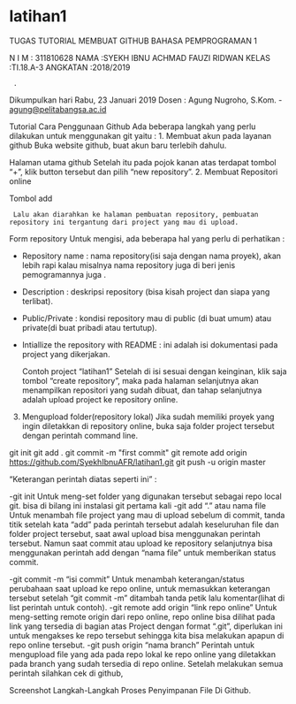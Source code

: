 # latihan1 

TUGAS TUTORIAL MEMBUAT GITHUB
BAHASA PEMPROGRAMAN 1 
  







N I M : 311810628
NAMA :SYEKH IBNU ACHMAD FAUZI RIDWAN
KELAS :TI.18.A-3
ANGKATAN :2018/2019


     .
Dikumpulkan hari  Rabu, 23 Januari 2019
Dosen : Agung Nugroho, S.Kom.  -  agung@pelitabangsa.ac.id    









Tutorial Cara Penggunaan Github
     Ada beberapa langkah yang perlu dilakukan untuk menggunakan git yaitu :
     1. Membuat akun pada layanan github
Buka website github, buat akun baru terlebih dahulu.


Halaman utama github
     Setelah itu pada pojok kanan atas terdapat tombol “+”, klik button tersebut dan pilih “new repository”.
     2. Membuat Repositori online

Tombol add

     
     Lalu akan diarahkan ke halaman pembuatan repository, pembuatan repository ini tergantung dari project yang mau di upload.


Form repository
Untuk mengisi, ada beberapa hal yang perlu di perhatikan :
* Repository name : nama repository(isi saja dengan nama proyek), akan lebih rapi kalau misalnya nama repository juga di beri jenis pemogramannya juga .
* Description : deskripsi repository (bisa kisah project dan siapa yang terlibat).
* Public/Private : kondisi repository mau di public (di buat umum) atau private(di buat pribadi atau tertutup).
* Intiallize the repository with README : ini adalah isi dokumentasi pada project yang dikerjakan.


    Contoh project “latihan1”
   Setelah di isi sesuai dengan keinginan, klik saja tombol “create repository”, maka pada halaman selanjutnya akan menampilkan repositori yang sudah dibuat, dan tahap selanjutnya adalah upload project ke repository online.

3. Mengupload folder(repository lokal)
        Jika sudah memiliki proyek yang ingin diletakkan di repository online, buka saja folder project tersebut dengan perintah command line.

git init 
git add . 
git commit -m "first commit" 
git remote add origin https://github.com/SyekhIbnuAFR/latihan1.git 
git push -u origin master

“Keterangan perintah diatas seperti ini” :

-git init
     Untuk meng-set folder yang digunakan tersebut sebagai repo local git. bisa di bilang ini instalasi git pertama kali
-git add “.” atau nama file
     Untuk menambah file project yang mau di upload sebelum di commit, tanda titik setelah kata “add” pada perintah tersebut adalah keseluruhan file dan folder project tersebut, saat awal upload bisa menggunakan perintah tersebut. Namun saat commit atau upload ke repository selanjutnya bisa menggunakan perintah add dengan “nama file” untuk memberikan status commit. 

-git commit -m “isi commit”
     Untuk menambah keterangan/status perubahaan saat upload ke repo online, untuk memasukkan keterangan tersebut setelah “git commit -m” ditambah tanda petik lalu komentar(lihat di list perintah untuk contoh).
-git remote add origin “link repo online”
     Untuk meng-setting remote origin dari repo online, repo online bisa dilihat pada link yang tersedia di bagian atas Project dengan format “.git”, diperlukan ini untuk mengakses ke repo tersebut sehingga kita bisa melakukan apapun di repo online tersebut.
-git push origin “nama branch”
     Perintah untuk mengupload file yang ada pada repo lokal ke repo online yang diletakkan pada branch yang sudah tersedia di repo online.
Setelah melakukan semua perintah silahkan cek di github, 




Screenshot Langkah-Langkah Proses Penyimpanan File Di Github.
